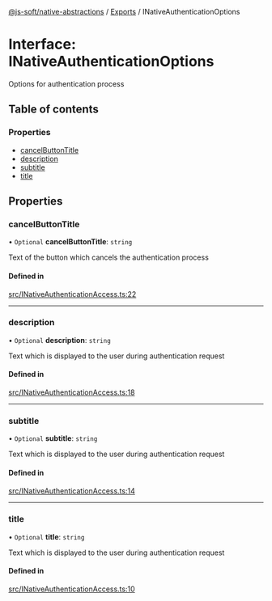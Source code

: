 [@js-soft/native-abstractions](../README.md) / [Exports](../modules.md) / INativeAuthenticationOptions

# Interface: INativeAuthenticationOptions

Options for authentication process

## Table of contents

### Properties

- [cancelButtonTitle](INativeAuthenticationOptions.md#cancelbuttontitle)
- [description](INativeAuthenticationOptions.md#description)
- [subtitle](INativeAuthenticationOptions.md#subtitle)
- [title](INativeAuthenticationOptions.md#title)

## Properties

### cancelButtonTitle

• `Optional` **cancelButtonTitle**: `string`

Text of the button which cancels the authentication process

#### Defined in

[src/INativeAuthenticationAccess.ts:22](https://github.com/js-soft/ts-native-access/blob/7416af4/packages/abstractions/src/INativeAuthenticationAccess.ts#L22)

___

### description

• `Optional` **description**: `string`

Text which is displayed to the user during authentication request

#### Defined in

[src/INativeAuthenticationAccess.ts:18](https://github.com/js-soft/ts-native-access/blob/7416af4/packages/abstractions/src/INativeAuthenticationAccess.ts#L18)

___

### subtitle

• `Optional` **subtitle**: `string`

Text which is displayed to the user during authentication request

#### Defined in

[src/INativeAuthenticationAccess.ts:14](https://github.com/js-soft/ts-native-access/blob/7416af4/packages/abstractions/src/INativeAuthenticationAccess.ts#L14)

___

### title

• `Optional` **title**: `string`

Text which is displayed to the user during authentication request

#### Defined in

[src/INativeAuthenticationAccess.ts:10](https://github.com/js-soft/ts-native-access/blob/7416af4/packages/abstractions/src/INativeAuthenticationAccess.ts#L10)
